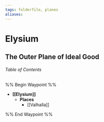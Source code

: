 ```yaml
---
tags: folderfile, planes
aliases:
---
```

# Elysium
## The Outer Plane of Ideal Good

###### Table of Contents
%% Begin Waypoint %%
- **[[Elysium]]**
	- **Places**
		- [[Valhalla]]

%% End Waypoint %%
